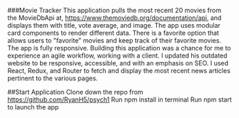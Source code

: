 ###Movie Tracker
This application pulls the most recent 20 movies from the MovieDbApi at, https://www.themoviedb.org/documentation/api, and displays them with title, vote average, and image. The app uses modular card components to render different data. There is a favorite option that allows users to "favorite" movies and keep track of their favorite movies. The app is fully responsive.
Building this application was a chance for me to experience an agile workflow, working with a client. I updated his outdated website to be responsive, accessible, and with an emphasis on SEO. I used React, Redux, and Router to fetch and display the most recent news articles pertinent to the various pages. 

##Start Application
Clone down the repo from https://github.com/RyanH5/psych1
Run npm install in terminal
Run npm start to launch the app
